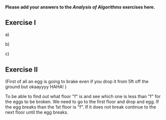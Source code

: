 #### Please add your answers to the ***Analysis of  Algorithms*** exercises here.

## Exercise I

a)


b)


c)

## Exercise II

(First of all an egg is going to brake even if you drop it from 5ft off the ground but okaayyyy HAHA! )

To be able to find out what floor "f" is and see which one is less than "f" for the eggs to be broken. We need to go to the first floor and drop and egg. If the egg breaks than the 1st floor is "f". If it does not break continue to the next floor until the egg breaks.



